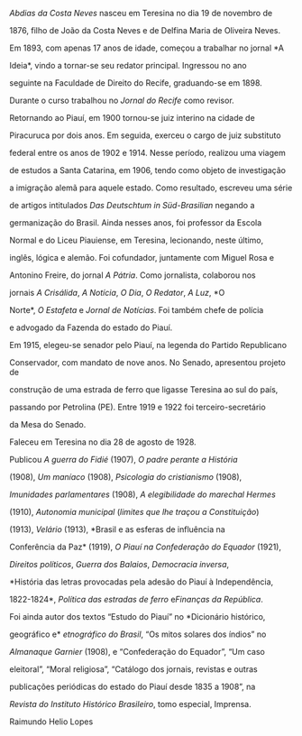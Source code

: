 

*Abdias da Costa Neves* nasceu em Teresina no dia 19 de novembro de

1876, filho de João da Costa Neves e de Delfina Maria de Oliveira Neves.



Em 1893, com apenas 17 anos de idade, começou a trabalhar no jornal *A

Ideia*, vindo a tornar-se seu redator principal. Ingressou no ano

seguinte na Faculdade de Direito do Recife, graduando-se em 1898.

Durante o curso trabalhou no *Jornal do Recife* como revisor.



Retornando ao Piauí, em 1900 tornou-se juiz interino na cidade de

Piracuruca por dois anos. Em seguida, exerceu o cargo de juiz substituto

federal entre os anos de 1902 e 1914. Nesse período, realizou uma viagem

de estudos a Santa Catarina, em 1906, tendo como objeto de investigação

a imigração alemã para aquele estado. Como resultado, escreveu uma série

de artigos intitulados *Das Deutschtum in Süd-Brasilian* negando a

germanização do Brasil. Ainda nesses anos, foi professor da Escola

Normal e do Liceu Piauiense, em Teresina, lecionando, neste último,

inglês, lógica e alemão. Foi cofundador, juntamente com Miguel Rosa e

Antonino Freire, do jornal *A Pátria*. Como jornalista, colaborou nos

jornais *A Crisálida*, *A Notícia*, *O Dia*, *O Redator*, *A Luz*, *O

Norte*, *O Estafeta* e *Jornal de Notícias*. Foi também chefe de polícia

e advogado da Fazenda do estado do Piauí.



Em 1915, elegeu-se senador pelo Piauí, na legenda do Partido Republicano

Conservador, com mandato de nove anos. No Senado, apresentou projeto de

construção de uma estrada de ferro que ligasse Teresina ao sul do país,

passando por Petrolina (PE). Entre 1919 e 1922 foi terceiro-secretário

da Mesa do Senado.



Faleceu em Teresina no dia 28 de agosto de 1928.



Publicou *A guerra do Fidié* (1907), *O padre perante a História*

(1908), *Um maníaco* (1908), *Psicologia do cristianismo* (1908),

*Imunidades parlamentares* (1908), *A elegibilidade do marechal Hermes*

(1910), *Autonomia municipal* (*limites que lhe traçou a Constituição*)

(1913), *Velário* (1913), *Brasil e as esferas de influência na

Conferência da Paz* (1919), *O Piauí na Confederação do Equador* (1921),

*Direitos políticos*, *Guerra dos Balaios*, *Democracia inversa*,

*História das letras provocadas pela adesão do Piauí à Independência,

1822-1824*, *Política das estradas de ferro* e*Finanças da República*.

Foi ainda autor dos textos “Estudo do Piauí” no *Dicionário histórico,

geográfico e* *etnográfico do Brasil*, “Os mitos solares dos índios” no

*Almanaque Garnier* (1908), e “Confederação do Equador”, “Um caso

eleitoral”, “Moral religiosa”, “Catálogo dos jornais, revistas e outras

publicações periódicas do estado do Piauí desde 1835 a 1908”, na

*Revista do Instituto Histórico Brasileiro*, tomo especial, Imprensa.



Raimundo Helio Lopes



